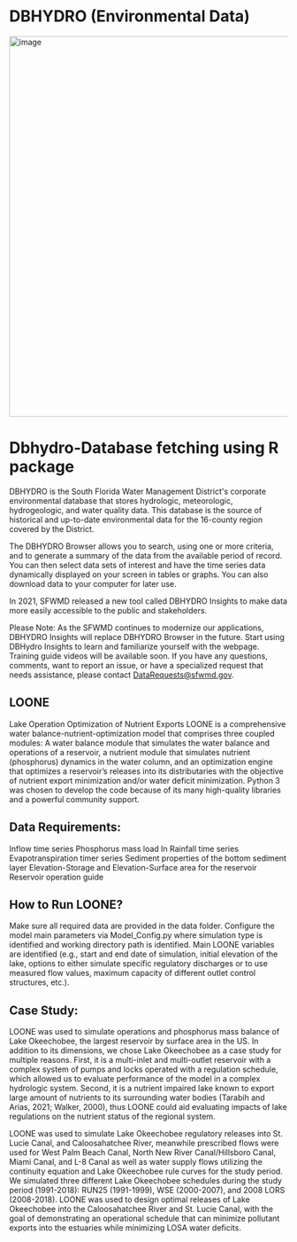 # DBHYDRO (Environmental Data)

<img width="687" alt="image" src="https://github.com/GopiChandYenikapalli/Dbhydro-Data/assets/124816585/219d1330-a679-42e9-abd3-6e0fcff3eb0f">

# Dbhydro-Database fetching using R package
DBHYDRO is the South Florida Water Management District's corporate environmental database that stores hydrologic, meteorologic, hydrogeologic, and water quality data. This database is the source of historical and up-to-date environmental data for the 16-county region covered by the District.

The DBHYDRO Browser allows you to search, using one or more criteria, and to generate a summary of the data from the available period of record. You can then select data sets of interest and have the time series data dynamically displayed on your screen in tables or graphs. You can also download data to your computer for later use.

In 2021, SFWMD released a new tool called DBHYDRO Insights to make data more easily accessible to the public and stakeholders. 

Please Note: As the SFWMD continues to modernize our applications, DBHYDRO Insights will replace DBHYDRO Browser in the future. Start using DBHydro Insights to learn and familiarize yourself with the webpage. Training guide videos will be available soon. If you have any questions, comments, want to report an issue, or have a specialized request that needs assistance, please contact DataRequests@sfwmd.gov.


## LOONE
Lake Operation Optimization of Nutrient Exports LOONE is a comprehensive water balance-nutrient-optimization model that comprises three coupled modules: A water balance module that simulates the water balance and operations of a reservoir, a nutrient module that simulates nutrient (phosphorus) dynamics in the water column, and an optimization engine that optimizes a reservoir’s releases into its distributaries with the objective of nutrient export minimization and/or water deficit minimization. Python 3 was chosen to develop the code because of its many high-quality libraries and a powerful community support.

## Data Requirements:
Inflow time series
Phosphorus mass load In
Rainfall time series
Evapotranspiration timer series
Sediment properties of the bottom sediment layer
Elevation-Storage and Elevation-Surface area for the reservoir
Reservoir operation guide
## How to Run LOONE?
Make sure all required data are provided in the data folder.
Configure the model main parameters via Model_Config.py where simulation type is identified and working directory path is identified.
Main LOONE variables are identified (e.g., start and end date of simulation, initial elevation of the lake, options to either simulate specific regulatory discharges or to use measured flow values, maximum capacity of different outlet control structures, etc.).
## Case Study:
LOONE was used to simulate operations and phosphorus mass balance of Lake Okeechobee, the largest reservoir by surface area in the US. In addition to its dimensions, we chose Lake Okeechobee as a case study for multiple reasons. First, it is a multi-inlet and multi-outlet reservoir with a complex system of pumps and locks operated with a regulation schedule, which allowed us to evaluate performance of the model in a complex hydrologic system. Second, it is a nutrient impaired lake known to export large amount of nutrients to its surrounding water bodies (Tarabih and Arias, 2021; Walker, 2000), thus LOONE could aid evaluating impacts of lake regulations on the nutrient status of the regional system.

LOONE was used to simulate Lake Okeechobee regulatory releases into St. Lucie Canal, and Caloosahatchee River, meanwhile prescribed flows were used for West Palm Beach Canal, North New River Canal/Hillsboro Canal, Miami Canal, and L-8 Canal as well as water supply flows utilizing the continuity equation and Lake Okeechobee rule curves for the study period. We simulated three different Lake Okeechobee schedules during the study period (1991-2018): RUN25 (1991-1999), WSE (2000-2007), and 2008 LORS (2008-2018). LOONE was used to design optimal releases of Lake Okeechobee into the Caloosahatchee River and St. Lucie Canal, with the goal of demonstrating an operational schedule that can minimize pollutant exports into the estuaries while minimizing LOSA water deficits.

